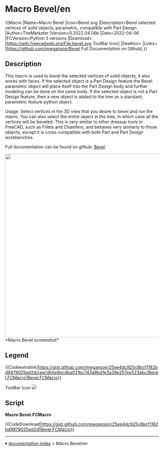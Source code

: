 # Macro Bevel/en
{{Macro
|Name=Macro Bevel
|Icon=Bevel.svg
|Description=Bevel selected vertices of solid objects, parametric, compatible with Part Design
|Author=TheMarkster
|Version=0.2022.04.06b
|Date=2022-04-06
|FCVersion=Python 3 versions
|Download=[https://wiki.freecadweb.org/File:bevel.svg ToolBar Icon]
|SeeAlso=
|Links=[https://github.com/mwganson/Bevel Full Documentation on Github]
}}

## Description

This macro is used to bevel the selected vertices of solid objects, it also works with faces. If the selected object is a Part Design feature the Bevel parametric object will place itself into the Part Design body and further modeling can be done on the same body. If the selected object is not a Part Design feature, then a new object is added to the tree as a standard, parametric feature python object.

Usage: Select vertices in the 3D view that you desire to bevel and run the macro. You can also select the entire object in the tree, in which case all the vertices will be beveled. This is very similar to other dressup tools in FreeCAD, such as Fillets and Chamfers, and behaves very similarly to those objects, except it is cross-compatible with both Part and Part Design workbenches.

Full documentation can be found on github: [Bevel](https://github.com/mwganson/Bevel).

<img alt="" src=images/bevel_scr.png  style="width:600px;"> 
*Macro Bevel screenshot‎*

## Legend


{{Codeextralink|https://gist.github.com/mwganson/25ee4dc925c8bcf1182bd9979025ed2d/raw/db5e9ecdba031bc743a9bd1e3a39e257ee523abc/Bevel.FCMacro|Bevel.FCMacro}}

ToolBar Icon ![](images/Bevel.svg )

## Script

**Macro Bevel.FCMacro**


{{CodeDownload|https://gist.github.com/mwganson/25ee4dc925c8bcf1182bd9979025ed2d|Bevel.FCMacro}}



---
⏵ [documentation index](../README.md) > Macro Bevel/en

